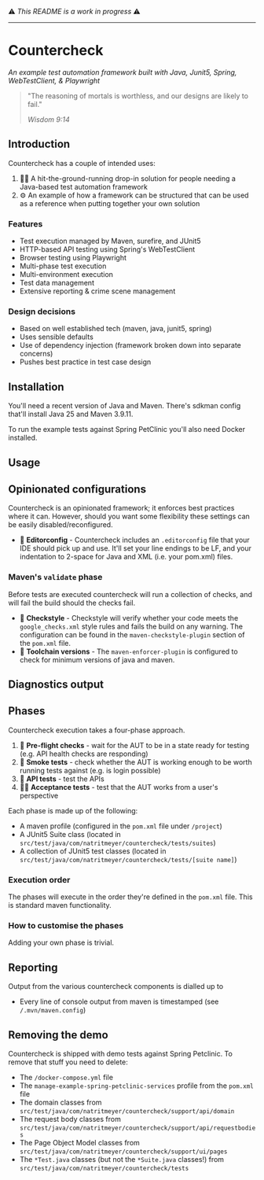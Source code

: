 ⚠️ _This README is a work in progress_ ⚠️

-----

# Countercheck
_An example test automation framework built with Java, Junit5, Spring, WebTestClient, & Playwright_

> "The reasoning of mortals is worthless, and our designs are likely to fail."
>
> _Wisdom 9:14_

## Introduction

Countercheck has a couple of intended uses:

1. 🏃‍➡️ A hit-the-ground-running drop-in solution for people needing a Java-based test automation framework
2. ⚙️ An example of how a framework can be structured that can be used as a reference when putting together your own solution

### Features

* Test execution managed by Maven, surefire, and JUnit5
* HTTP-based API testing using Spring's WebTestClient
* Browser testing using Playwright
* Multi-phase test execution
* Multi-environment execution
* Test data management
* Extensive reporting & crime scene management

### Design decisions

* Based on well established tech (maven, java, junit5, spring)
* Uses sensible defaults
* Use of dependency injection (framework broken down into separate concerns)
* Pushes best practice in test case design

## Installation

You'll need a recent version of Java and Maven. There's sdkman config that'll install Java 25 and Maven 3.9.11.

To run the example tests against Spring PetClinic you'll also need Docker installed.

## Usage

## Opinionated configurations

Countercheck is an opinionated framework; it enforces best practices where it can. However, should you want some flexibility these settings can be easily disabled/reconfigured.

* 📄 **Editorconfig** - Countercheck includes an `.editorconfig` file that your IDE should pick up and use. It'll set your line endings to be LF, and your indentation to 2-space for Java and XML (i.e. your pom.xml) files.

### Maven's `validate` phase

Before tests are executed countercheck will run a collection of checks, and will fail the build should the checks fail.

* 📄 **Checkstyle** - Checkstyle will verify whether your code meets the `google_checks.xml` style rules and fails the build on any warning. The configuration can be found in the `maven-checkstyle-plugin` section of the `pom.xml` file.
* 📄 **Toolchain versions** - The `maven-enforcer-plugin` is configured to check for minimum versions of java and maven.

## Diagnostics output

###

## Phases

Countercheck execution takes a four-phase approach.

1. 🛫 **Pre-flight checks** - wait for the AUT to be in a state ready for testing (e.g. API health checks are responding)
2. 💨 **Smoke tests** - check whether the AUT is working enough to be worth running tests against (e.g. is login possible)
3. 🔨 **API tests** - test the APIs
4. 🙋‍♂️ **Acceptance tests** - test that the AUT works from a user's perspective

Each phase is made up of the following:

* A maven profile (configured in the `pom.xml` file under `/project`)
* A JUnit5 Suite class (located in `src/test/java/com/natritmeyer/countercheck/tests/suites`)
* A collection of JUnit5 test classes (located in `src/test/java/com/natritmeyer/countercheck/tests/[suite name]`)

### Execution order

The phases will execute in the order they're defined in the `pom.xml` file. This is standard maven functionality.

### How to customise the phases

Adding your own phase is trivial.

## Reporting

Output from the various countercheck components is dialled up to

* Every line of console output from maven is timestamped (see `/.mvn/maven.config`)

## Removing the demo

Countercheck is shipped with demo tests against Spring Petclinic. To remove that stuff you need to delete:

* The `/docker-compose.yml` file
* The `manage-example-spring-petclinic-services` profile from the `pom.xml` file
* The domain classes from `src/test/java/com/natritmeyer/countercheck/support/api/domain`
* The request body classes from `src/test/java/com/natritmeyer/countercheck/support/api/requestbodies`
* The Page Object Model classes from `src/test/java/com/natritmeyer/countercheck/support/ui/pages`
* The `*Test.java` classes (but not the `*Suite.java` classes!) from `src/test/java/com/natritmeyer/countercheck/tests`
